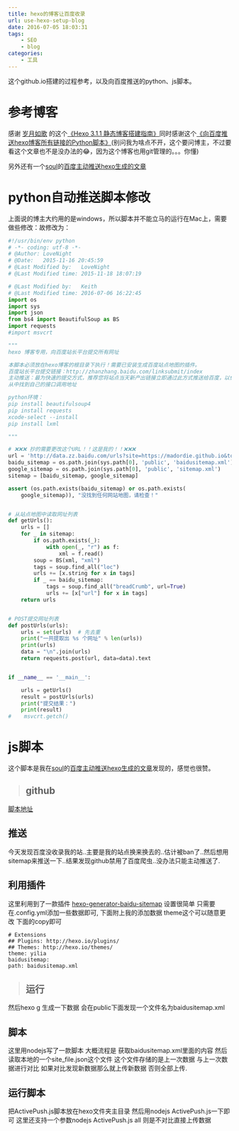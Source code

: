 ```yaml
---
title: hexo的博客让百度收录
url: use-hexo-setup-blog
date: 2016-07-05 18:03:31
tags:
    - SEO
    - blog
categories: 
    - 工具
---
```


这个github.io搭建的过程参考，以及向百度推送的python、js脚本。

<!--more-->

# 参考博客
    
感谢 [岁月如歌](http://lovenight.github.io) 的这个[《Hexo 3.1.1 静态博客搭建指南》](http://lovenight.github.io/2015/11/10/Hexo-3-1-1-静态博客搭建指南/)同时感谢这个[《向百度推送hexo博客所有链接的Python脚本》](http://lovenight.github.io/2015/11/18/向百度推送hexo博客所有链接的Python脚本/)(别问我为啥点不开，这个要问博主，不过要看这个文章也不是没办法的😂，因为这个博客也用git管理的。。。你懂)

另外还有一个[soul](http://emufan.com)的[百度主动推送hexo生成的文章](http://emufan.com/2016/02/18/百度主动推送hexo生成的文章/)

# python自动推送脚本修改

上面说的博主大约用的是windows，所以脚本并不能立马的运行在Mac上，需要做些修改：故修改为：

```python
#!/usr/bin/env python
# -*- coding: utf-8 -*-
# @Author: LoveNight
# @Date:   2015-11-16 20:45:59
# @Last Modified by:   LoveNight
# @Last Modified time: 2015-11-18 18:07:19

# @Last Modified by:   Keith
# @Last Modified time: 2016-07-06 16:22:45
import os
import sys
import json
from bs4 import BeautifulSoup as BS
import requests
#import msvcrt

"""
hexo 博客专用，向百度站长平台提交所有网址

本脚本必须放在hexo博客的根目录下执行！需要已安装生成百度站点地图的插件。
百度站长平台提交链接：http://zhanzhang.baidu.com/linksubmit/index
主动推送：最为快速的提交方式，推荐您将站点当天新产出链接立即通过此方式推送给百度，以保证新链接可以及时被百度收录。
从中找到自己的接口调用地址

python环境：
pip install beautifulsoup4
pip install requests
xcode-select --install	
pip install lxml 

"""

# ❌❌❌ 抄的需要更改这个URL！！这是我的！！❌❌❌
url = 'http://data.zz.baidu.com/urls?site=https://madordie.github.io&token=j33t0VEPFl24tJ8N'
baidu_sitemap = os.path.join(sys.path[0], 'public', 'baidusitemap.xml')
google_sitemap = os.path.join(sys.path[0], 'public', 'sitemap.xml')
sitemap = [baidu_sitemap, google_sitemap]

assert (os.path.exists(baidu_sitemap) or os.path.exists(
    google_sitemap)), "没找到任何网站地图，请检查！"


# 从站点地图中读取网址列表
def getUrls():
    urls = []
    for _ in sitemap:
        if os.path.exists(_):
            with open(_, "r") as f:
                xml = f.read()
        soup = BS(xml, "xml")
        tags = soup.find_all("loc")
        urls += [x.string for x in tags]
        if _ == baidu_sitemap:
            tags = soup.find_all("breadCrumb", url=True)
            urls += [x["url"] for x in tags]
    return urls


# POST提交网址列表
def postUrls(urls):
    urls = set(urls)  # 先去重
    print("一共提取出 %s 个网址" % len(urls))
    print(urls)
    data = "\n".join(urls)
    return requests.post(url, data=data).text


if __name__ == '__main__':

    urls = getUrls()
    result = postUrls(urls)
    print("提交结果：")
    print(result)
#    msvcrt.getch()
```

# js脚本

这个脚本是我在[soul](http://emufan.com)的[百度主动推送hexo生成的文章](http://emufan.com/2016/02/18/百度主动推送hexo生成的文章/)发现的，感觉也很赞。


>  ## github
  [脚本地址](https://github.com/Relsoul/bdwork/tree/master/soul/hexo百度主动上传)
  ## 推送
  今天发现百度没收录我的站..主要是我的站点换来换去的..估计被ban了..然后想用sitemap来推送一下..结果发现github禁用了百度爬虫..没办法只能主动推送了.
  ## 利用插件
  这里利用到了一款插件
  [hexo-generator-baidu-sitemap](https://github.com/coneycode/hexo-generator-baidu-sitemap)
  设置很简单 只需要在.config.yml添加一些数据即可, 下面附上我的添加数据 theme这个可以随意更改 下面的copy即可
  ```
  # Extensions
  ## Plugins: http://hexo.io/plugins/
  ## Themes: http://hexo.io/themes/
  theme: yilia
  baidusitemap:
  path: baidusitemap.xml
  ```
>  ## 运行
  然后hexo g 生成一下数据 会在public下面发现一个文件名为baidusitemap.xml
  ## 脚本
  这里用nodejs写了一款脚本 大概流程是 获取baidusitemap.xml里面的内容 然后读取本地的一个site_file.json这个文件 这个文件存储的是上一次数据 与上一次数据进行对比 如果对比发现新数据那么就上传新数据 否则全部上传.
  ## 运行脚本
  把ActivePush.js脚本放在hexo文件夹主目录 然后用nodejs ActivePush.js一下即可 这里还支持一个参数nodejs ActivePush.js all 则是不对比直接上传数据
